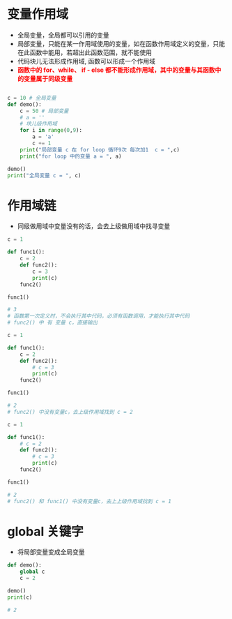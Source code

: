 # 变量作用域

- 全局变量，全局都可以引用的变量
- 局部变量，只能在某一作用域使用的变量，如在函数作用域定义的变量，只能在此函数中能用，若超出此函数范围，就不能使用
- 代码块儿无法形成作用域, 函数可以形成一个作用域
- **<font color="red"> 函数中的 for、while、 if - else 都不能形成作用域，其中的变量与其函数中的变量属于同级变量</font>**

```python

c = 10 # 全局变量
def demo():
    c = 50 # 局部变量
    # a = ''
    # 块儿级作用域
    for i in range(0,9):
        a = 'a'
        c += 1
    print("局部变量 c 在 for loop 循环9次 每次加1  c = ",c)
    print("for loop 中的变量 a = ", a)

demo()
print("全局变量 c = ", c)
```

# 作用域链

- 同级做用域中变量没有的话，会去上级做用域中找寻变量

```python
c = 1

def func1():
    c = 2
    def func2():
        c = 3
        print(c)
    func2()

func1()

# 3
# 函数第一次定义时，不会执行其中代码，必须有函数调用，才能执行其中代码
# func2() 中 有 变量 c，直接输出
```

```python
c = 1

def func1():
    c = 2
    def func2():
        # c = 3
        print(c)
    func2()

func1()

# 2
# func2() 中没有变量c，去上级作用域找到 c = 2
```

```python
c = 1

def func1():
    # c = 2
    def func2():
        # c = 3
        print(c)
    func2()

func1()

# 2
# func2() 和 func1() 中没有变量c，去上上级作用域找到 c = 1
```

# global 关键字

- 将局部变量变成全局变量

```python
def demo():
    global c
    c = 2

demo()
print(c)

# 2
```